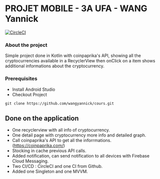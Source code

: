 # PROJET MOBILE - 3A UFA - WANG Yannick
[![CircleCI](https://circleci.com/gh/circleci/circleci-docs.svg?style=svg)](https://circleci.com/gh/circleci/circleci-docs)

### About the project
Simple project done in Kotlin with coinpaprika's API, showing all the cryptocurrencies available in a RecyclerView then onClick on a item shows additional informations about the cryptocurrency.

### Prerequisites
-   Install Android Studio  
-   Checkout Project
```
git clone https://github.com/wangyannick/cours.git
```

##  Done on the application
- One recyclerview with all info of cryptocurrency.
- One detail page with cryptocurrency more info and detailed graph.
- Call coinpaprika's API to get all the inforrmations. (https://coinpaprika.com/)
- Stocking in cache previous API calls.
- Added notification, can send notification to all devices with Firebase Cloud Messaging.
- Two CI/CD : CircleCI and one CI from Github.
- Added one Singleton and one MVVM.
